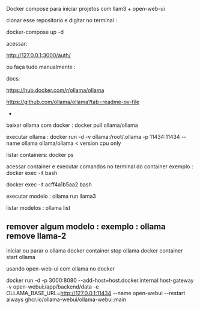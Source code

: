 Docker compose para iniciar projetos com llam3 + open-web-ui


clonar esse repositorio e digitar no terminal : 

docker-compose up -d

acessar:

http://127.0.0.1:3000/auth/

ou faça tudo manualmente : 

docs:

https://hub.docker.com/r/ollama/ollama

https://github.com/ollama/ollama?tab=readme-ov-file

-
baixar ollama com docker :
docker pull ollama/ollama

executar ollama :
docker run -d -v ollama:/root/.ollama -p 11434:11434 --name ollama ollama/ollama      < version cpu only

listar containers:
docker ps

acessar container e executar comandos no terminal do container 
exemplo : docker exec -it <mycontainer> bash

docker exec -it acff4a1b5aa2 bash

executar modelo :
ollama run llama3

listar modelos :
ollama list

remover algum modelo :
exemplo : 
ollama remove llama-2
-

iniciar ou parar o ollama
docker container stop ollama
docker container start ollama




usando open-web-ui com ollama no docker

docker run -d -p 3000:8080 --add-host=host.docker.internal:host-gateway -v open-webui:/app/backend/data -e OLLAMA_BASE_URL=http://127.0.0.1:11434 --name open-webui --restart always ghcr.io/ollama-webui/ollama-webui:main
